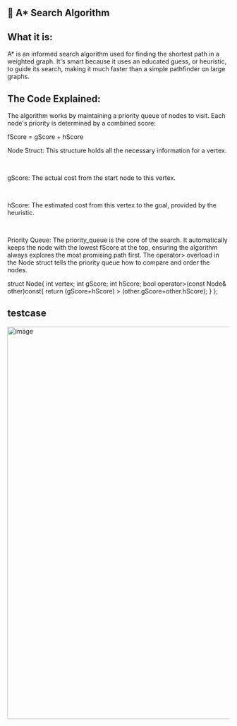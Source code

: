 🧭 A* Search Algorithm
-

What it is:
-

A* is an informed search algorithm used for finding the shortest path in a weighted graph. It's smart because it uses an educated guess, or heuristic, to guide its search, making it much faster than a simple pathfinder on large graphs.

The Code Explained:
-
The algorithm works by maintaining a priority queue of nodes to visit. Each node's priority is determined by a combined score: 

fScore = gScore + hScore



Node Struct: This structure holds all the necessary information for a vertex.

<br/>

gScore: The actual cost from the start node to this vertex.

<br/>

hScore: The estimated cost from this vertex to the goal, provided by the heuristic.

<br/>

Priority Queue: The priority_queue is the core of the search. It automatically keeps the node with the lowest fScore at the top, ensuring the algorithm always explores the most promising path first. The operator> overload in the Node struct tells the priority queue how to compare and order the nodes.

struct Node{
    int vertex;
    int gScore;
    int hScore;
    bool operator>(const Node& other)const{
        return (gScore+hScore) > (other.gScore+other.hScore);
    }
};

testcase
-

<img width="712" height="890" alt="image" src="https://github.com/user-attachments/assets/77e7d3d9-fa2b-4094-93bc-81add44f3053" />

